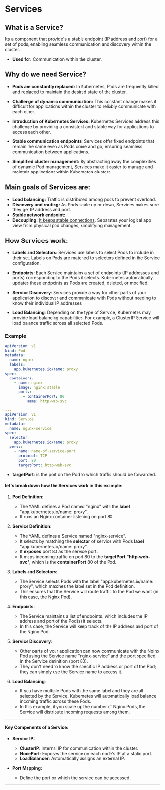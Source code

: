 # Services

## What is a Service?

Its a component that provide's a stable endpoint (IP address and port) for a set of pods, enabling seamless communication and discovery within the cluster.

- **Used for:** Communication within the cluster.

## Why do we need Service?

- **Pods are constantly replaced:** In Kubernetes, Pods are frequently killed and replaced to maintain the desired state of the cluster.

- **Challenge of dynamic communication:** This constant change makes it difficult for applications within the cluster to reliably communicate with each other.

- **Introduction of Kubernetes Services:** Kubernetes Services address this challenge by providing a consistent and stable way for applications to access each other.

- **Stable communication endpoints:** Services offer fixed endpoints that remain the same even as Pods come and go, ensuring seamless communication between applications.

- **Simplified cluster management:** By abstracting away the complexities of dynamic Pod management, Services make it easier to manage and maintain applications within Kubernetes clusters.

## Main goals of Services are:

- **Load balancing:** Traffic is distributed among pods to prevent overload.
- **Discovery and routing:** As Pods scale up or down, Services makes sure they get IP address and port.
- **Stable network endpoint:**
- **Decoupling:** <u>It keeps stable connections</u>. Separates your logical app view from physical pod changes, simplifying management.

## How Services work:

- **Labels and Selectors**: Services use labels to select Pods to include in their set. Labels on Pods are matched to selectors defined in the Service configuration.

- **Endpoints**: Each Service maintains a set of endpoints (IP addresses and ports) corresponding to the Pods it selects. Kubernetes automatically updates these endpoints as Pods are created, deleted, or modified.

- **Service Discovery**: Services provide a way for other parts of your application to discover and communicate with Pods without needing to know their individual IP addresses.

- **Load Balancing**: Depending on the type of Service, Kubernetes may provide load balancing capabilities. For example, a ClusterIP Service will load balance traffic across all selected Pods.

### Example

```yaml
apiVersion: v1
kind: Pod
metadata:
  name: nginx
  labels:
    app.kubernetes.io/name: proxy
spec:
  containers:
    - name: nginx
      image: nginx:stable
      ports:
        - containerPort: 80
          name: http-web-svc

---
apiVersion: v1
kind: Service
metadata:
  name: nginx-service
spec:
  selector:
    app.kubernetes.io/name: proxy
  ports:
    - name: name-of-service-port
      protocol: TCP
      port: 80
      targetPort: http-web-svc
```

- **targetPort**: is the port on the Pod to which traffic should be forwarded.

#### let's break down how the Services work in this example:

1.  **Pod Definition**:

    - The YAML defines a Pod named "nginx" with the **label** "app.kubernetes.io/name: proxy".
    - It runs an Nginx container listening on port 80.

2.  **Service Definition**:

    - The YAML defines a Service named "nginx-service".
    - It selects by matching the **selector** of service with Pods **label** "app.kubernetes.io/name: proxy".
    - It **exposes** port 80 as the service port.
    - It maps incoming traffic on port 80 to the **targetPort "http-web-svc"**, which is the **containerPort** 80 of the Pod.

3.  **Labels and Selectors**:

    - The Service selects Pods with the label "app.kubernetes.io/name: proxy", which matches the label set in the Pod definition.
    - This ensures that the Service will route traffic to the Pod we want (in this case, the Nginx Pod).

4.  **Endpoints**:

    - The Service maintains a list of endpoints, which includes the IP address and port of the Pod(s) it selects.
    - In this case, the Service will keep track of the IP address and port of the Nginx Pod.

5.  **Service Discovery**:

    - Other parts of your application can now communicate with the Nginx Pod using the Service name "nginx-service" and the port specified in the Service definition (port 80).
    - They don't need to know the specific IP address or port of the Pod; they can simply use the Service name to access it.

6.  **Load Balancing**:

    - If you have multiple Pods with the same label and they are all selected by the Service, Kubernetes will automatically load balance incoming traffic across these Pods.
    - In this example, if you scale up the number of Nginx Pods, the Service will distribute incoming requests among them.

---

#### Key Components of a Service:

- **Service IP:**

  - **ClusterIP**: Internal IP for communication within the cluster.
  - **NodePort**: Exposes the service on each node's IP at a static port.
  - **LoadBalancer**: Automatically assigns an external IP.

- **Port Mapping:**

  - Define the port on which the service can be accessed.

---
